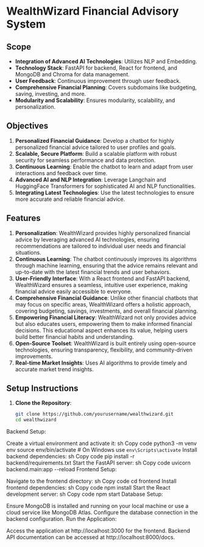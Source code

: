 # WealthWizard Financial Advisory System

## Scope
- **Integration of Advanced AI Technologies**: Utilizes NLP and Embedding.
- **Technology Stack**: FastAPI for backend, React for frontend, and MongoDB and Chroma for data management.
- **User Feedback**: Continuous improvement through user feedback.
- **Comprehensive Financial Planning**: Covers subdomains like budgeting, saving, investing, and more.
- **Modularity and Scalability**: Ensures modularity, scalability, and personalization.

## Objectives
1. **Personalized Financial Guidance**: Develop a chatbot for highly personalized financial advice tailored to user profiles and goals.
2. **Scalable, Secure Platform**: Build a scalable platform with robust security for seamless performance and data protection.
3. **Continuous Learning**: Enable the chatbot to learn and adapt from user interactions and feedback over time.
4. **Advanced AI and NLP Integration**: Leverage Langchain and HuggingFace Transformers for sophisticated AI and NLP functionalities.
5. **Integrating Latest Technologies**: Use the latest technologies to ensure more accurate and reliable financial advice.

## Features
1. **Personalization**: WealthWizard provides highly personalized financial advice by leveraging advanced AI technologies, ensuring recommendations are tailored to individual user needs and financial situations.
2. **Continuous Learning**: The chatbot continuously improves its algorithms through machine learning, ensuring that the advice remains relevant and up-to-date with the latest financial trends and user behaviors.
3. **User-Friendly Interface**: With a React frontend and FastAPI backend, WealthWizard ensures a seamless, intuitive user experience, making financial advice easily accessible to everyone.
4. **Comprehensive Financial Guidance**: Unlike other financial chatbots that may focus on specific areas, WealthWizard offers a holistic approach, covering budgeting, savings, investments, and overall financial planning.
5. **Empowering Financial Literacy**: WealthWizard not only provides advice but also educates users, empowering them to make informed financial decisions. This educational aspect enhances its value, helping users build better financial habits and understanding.
6. **Open-Source Toolset**: WealthWizard is built entirely using open-source technologies, ensuring transparency, flexibility, and community-driven improvements.
7. **Real-time Market Insights**: Uses AI algorithms to provide timely and accurate market trend insights.

## Setup Instructions
1. **Clone the Repository**:
   ```sh
   git clone https://github.com/yourusername/wealthwizard.git
   cd wealthwizard
Backend Setup:

Create a virtual environment and activate it:
sh
Copy code
python3 -m venv env
source env/bin/activate  # On Windows use `env\Scripts\activate`
Install backend dependencies:
sh
Copy code
pip install -r backend/requirements.txt
Start the FastAPI server:
sh
Copy code
uvicorn backend.main:app --reload
Frontend Setup:

Navigate to the frontend directory:
sh
Copy code
cd frontend
Install frontend dependencies:
sh
Copy code
npm install
Start the React development server:
sh
Copy code
npm start
Database Setup:

Ensure MongoDB is installed and running on your local machine or use a cloud service like MongoDB Atlas.
Configure the database connection in the backend configuration.
Run the Application:

Access the application at http://localhost:3000 for the frontend.
Backend API documentation can be accessed at http://localhost:8000/docs.
